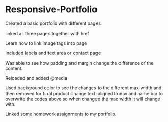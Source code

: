 # Responsive-Portfolio

Created a basic portfolio with different pages

linked all three pages together with href 

Learn how to link image tags into page 

Included labels and text area or contact page

Was able to see how padding and margin change the difference of the content. 

Reloaded and added @media

Used background color to see the changes to the different max-width and then removed for final product
change text-aligned to nav and name bar to overwrite the codes above so when changed the max width it will change with. 

Linked some homework assignments to my portfolio.

